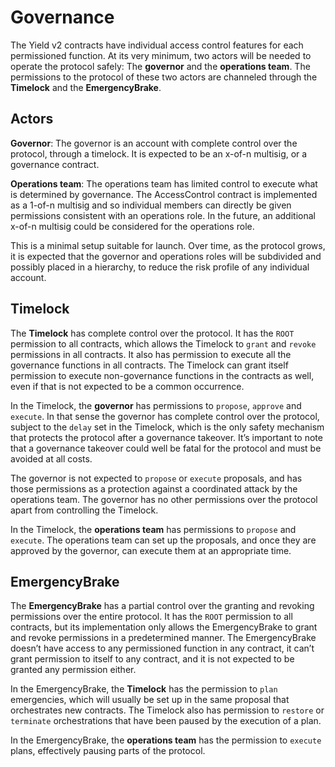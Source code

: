 # Governance


The Yield v2 contracts have individual access control features for each permissioned function. At its very minimum, two actors will be needed to operate the protocol safely: The **governor** and the **operations team**. The permissions to the protocol of these two actors are channeled through the **Timelock** and the **EmergencyBrake**.


## Actors


**Governor**: The governor is an account with complete control over the protocol, through a timelock. It is expected to be an x-of-n multisig, or a governance contract.


**Operations team**: The operations team has limited control to execute what is determined by governance. The AccessControl contract is implemented as a 1-of-n multisig and so individual members can directly be given permissions consistent with an operations role. In the future, an additional x-of-n multisig could be considered for the operations role.


This is a minimal setup suitable for launch. Over time, as the protocol grows, it is expected that the governor and operations roles will be subdivided and possibly placed in a hierarchy, to reduce the risk profile of any individual account.


## Timelock


The **Timelock** has complete control over the protocol. It has the `ROOT` permission to all contracts, which allows the Timelock to `grant` and `revoke` permissions in all contracts. It also has permission to execute all the governance functions in all contracts. The Timelock can grant itself permission to execute non-governance functions in the contracts as well, even if that is not expected to be a common occurrence.


In the Timelock, the **governor** has permissions to `propose`, `approve` and `execute`. In that sense the governor has complete control over the protocol, subject to the `delay` set in the Timelock, which is the only safety mechanism that protects the protocol after a governance takeover. It’s important to note that a governance takeover could well be fatal for the protocol and must be avoided at all costs.


The governor is not expected to `propose` or `execute` proposals, and has those permissions as a protection against a coordinated attack by the operations team. The governor has no other permissions over the protocol apart from controlling the Timelock.


In the Timelock, the **operations team** has permissions to `propose` and `execute`. The operations team can set up the proposals, and once they are approved by the governor, can execute them at an appropriate time.


## EmergencyBrake


The **EmergencyBrake** has a partial control over the granting and revoking permissions over the entire protocol. It has the `ROOT` permission to all contracts, but its implementation only allows the EmergencyBrake to grant and revoke permissions in a predetermined manner. The EmergencyBrake doesn’t have access to any permissioned function in any contract, it can’t grant permission to itself to any contract, and it is not expected to be granted any permission either.


In the EmergencyBrake, the **Timelock** has the permission to `plan` emergencies, which will usually be set up in the same proposal that orchestrates new contracts. The Timelock also has permission to `restore` or `terminate` orchestrations that have been paused by the execution of a plan.


In the EmergencyBrake, the **operations team** has the permission to `execute` plans, effectively pausing parts of the protocol.
